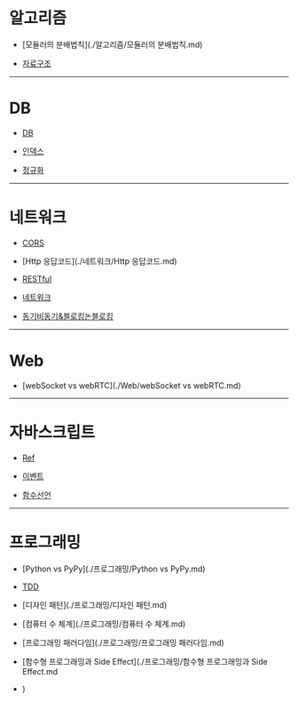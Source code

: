 # 알고리즘

- [모듈러의 분배법칙](./알고리즘/모듈러의 분배법칙.md)

- [자료구조](./알고리즘/자료구조.md)



---

# DB

- [DB](./DB/DB.md)

- [인덱스](./DB/인덱스.md)

- [정규화](./DB/정규화.md)

---

# 네트워크

- [CORS](./네트워크/CORS.md)

- [Http 응답코드](./네트워크/Http 응답코드.md)

- [RESTful](./네트워크/RESTful.md)

- [네트워크](./네트워크/네트워크.md)

- [동기비동기&블로킹논블로킹](./네트워크/동기비동기&블로킹논블로킹.md)

---

# Web

- [webSocket vs webRTC](./Web/webSocket vs webRTC.md)

---

# 자바스크립트

- [Ref](./자바스크립트/Ref.md)

- [이벤트](./자바스크립트/이벤트.md)

- [함수선언](./자바스크립트/함수선언.md)

---

# 프로그래밍

- [Python vs PyPy](./프로그래밍/Python vs PyPy.md)

- [TDD](./프로그래밍/TDD.md)

- [디자인 패턴](./프로그래밍/디자인 패턴.md)

- [컴퓨터 수 체계](./프로그래밍/컴퓨터 수 체계.md)

- [프로그래밍 패러다임](./프로그래밍/프로그래밍 패러다임.md)

- [함수형 프로그래밍과 Side Effect](./프로그래밍/함수형 프로그래밍과 Side Effect.md

- )
